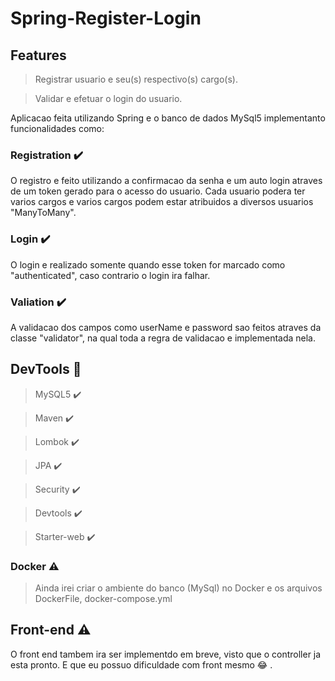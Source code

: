 # Spring-Register-Login

## Features

> Registrar usuario e seu(s) respectivo(s) cargo(s).

> Validar e efetuar o login do usuario.

Aplicacao feita utilizando Spring e o banco de dados MySql5 implementanto funcionalidades como:

### Registration :heavy_check_mark:

O registro e feito utilizando a confirmacao da senha e um auto login atraves 
de um token gerado para o acesso do usuario. Cada usuario podera ter varios cargos
e varios cargos podem estar atribuidos a diversos usuarios "ManyToMany".

### Login :heavy_check_mark:

O login e realizado somente quando esse token for marcado como "authenticated",
caso contrario o login ira falhar.


### Valiation :heavy_check_mark:

A validacao dos campos como userName e password sao feitos atraves da classe
"validator", na qual toda a regra de validacao e implementada nela.

## DevTools :hammer:
> MySQL5 :heavy_check_mark:

> Maven :heavy_check_mark:

> Lombok :heavy_check_mark:

> JPA :heavy_check_mark:

> Security :heavy_check_mark:

> Devtools :heavy_check_mark:

> Starter-web :heavy_check_mark:

 ### Docker :warning:  
> Ainda irei criar o ambiente do banco (MySql) no Docker e os arquivos
> DockerFile, docker-compose.yml


## Front-end :warning: 

O front end tambem ira ser implementdo em breve, visto que o controller ja esta pronto. E que eu
possuo dificuldade com front mesmo :joy: .






